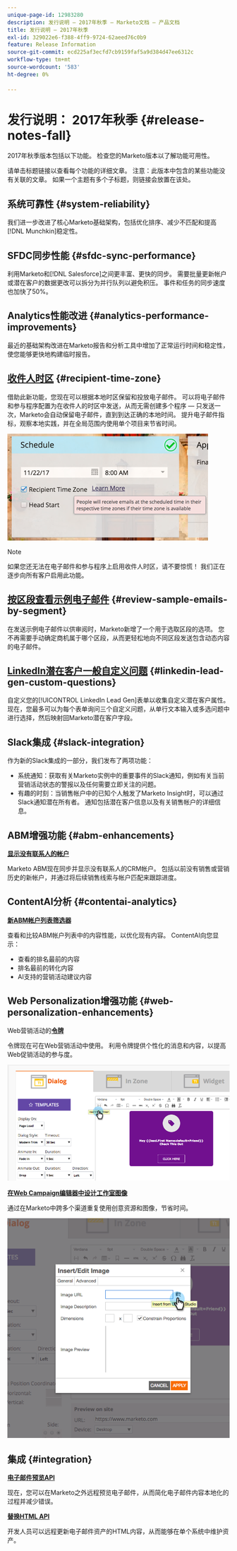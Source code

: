 ```yaml
---
unique-page-id: 12983280
description: 发行说明 — 2017年秋季 — Marketo文档 — 产品文档
title: 发行说明 — 2017年秋季
exl-id: 329022e6-f388-4ff9-9724-62aeed76c0b9
feature: Release Information
source-git-commit: ecd225af3ecfd7cb9159faf5a9d384d47ee6312c
workflow-type: tm+mt
source-wordcount: '583'
ht-degree: 0%

---
```


# 发行说明： 2017年秋季 {#release-notes-fall}

2017年秋季版本包括以下功能。 检查您的Marketo版本以了解功能可用性。

请单击标题链接以查看每个功能的详细文章。 注意：此版本中包含的某些功能没有关联的文章。 如果一个主题有多个子标题，则链接会放置在该处。

## 系统可靠性 {#system-reliability}

我们进一步改进了核心Marketo基础架构，包括优化排序、减少不匹配和提高[!DNL Munchkin]稳定性。

## SFDC同步性能 {#sfdc-sync-performance}

利用Marketo和[!DNL Salesforce]之间更丰富、更快的同步。 需要批量更新帐户或潜在客户的数据更改可以拆分为并行队列以避免积压。 事件和任务的同步速度也加快了50%。

## Analytics性能改进 {#analytics-performance-improvements}

最近的基础架构改进在Marketo报告和分析工具中增加了正常运行时间和稳定性，使您能够更快地构建临时报告。

## [收件人时区](/help/marketo/product-docs/email-marketing/email-programs/email-program-actions/scheduling-with-recipient-time-zone/understanding-recipient-time-zone.md) {#recipient-time-zone}

借助此新功能，您现在可以根据本地时区保留和投放电子邮件。 可以将电子邮件和参与程序配置为在收件人的时区中发送，从而无需创建多个程序 — 只发送一次，Marketo会自动保留电子邮件，直到到达正确的本地时间。 提升电子邮件指标，观察本地实践，并在全局范围内使用单个项目来节省时间。

![](assets/image2017-11-29-8-3a45-3a47.png)

>[!NOTE]
>
>如果您还无法在电子邮件和参与程序上启用收件人时区，请不要惊慌！ 我们正在逐步向所有客户启用此功能。

## [按区段查看示例电子邮件](/help/marketo/product-docs/email-marketing/general/creating-an-email/send-a-sample-email.md) {#review-sample-emails-by-segment}

在发送示例电子邮件以供审阅时，Marketo新增了一个用于选取区段的选项。 您不再需要手动确定商机属于哪个区段，从而更轻松地向不同区段发送包含动态内容的电子邮件。

## [LinkedIn潜在客户一般自定义问题](/help/marketo/product-docs/demand-generation/social/social-functions/set-up-linkedin-lead-gen-forms.md) {#linkedin-lead-gen-custom-questions}

自定义您的[!UICONTROL LinkedIn Lead Gen]表单以收集自定义潜在客户属性。 现在，您最多可以为每个表单询问三个自定义问题，从单行文本输入或多选问题中进行选择，然后映射回Marketo潜在客户字段。

## Slack集成 {#slack-integration}

作为新的Slack集成的一部分，我们发布了两项功能：

* 系统通知：获取有关Marketo实例中的重要事件的Slack通知，例如有关当前营销活动状态的警报以及任何需要立即关注的问题。
* 有趣的时刻：当销售帐户中的已知个人触发了Marketo Insight时，可以通过Slack通知潜在所有者。 通知包括潜在客户信息以及有关销售帐户的详细信息。

## ABM增强功能 {#abm-enhancements}

**[显示没有联系人的帐户](https://docs.marketo.com/x/fKCt)**

Marketo ABM现在同步并显示没有联系人的CRM帐户。 包括以前没有销售或营销历史的新帐户，并通过将后续销售线索与帐户匹配来跟踪进度。

## ContentAI分析 {#contentai-analytics}

**[新ABM帐户列表筛选器](https://docs.marketo.com/x/1BPG)**

查看和比较ABM帐户列表中的内容性能，以优化现有内容。 ContentAI向您显示：

* 查看的排名最前的内容
* 排名最前的转化内容
* AI支持的营销活动建议内容

## Web Personalization增强功能 {#web-personalization-enhancements}

Web营销活动的&#x200B;**[令牌](/help/marketo/product-docs/web-personalization/working-with-web-campaigns/using-the-web-personalization-rich-text-editor.md)**

令牌现在可在Web营销活动中使用。 利用令牌提供个性化的消息和内容，以提高Web促销活动的参与度。

![](assets/image2017-11-16-11-3a25-3a7.png)

**[在Web Campaign编辑器中设计工作室图像](/help/marketo/product-docs/web-personalization/working-with-web-campaigns/using-the-web-personalization-rich-text-editor.md)**

通过在Marketo中跨多个渠道重复使用创意资源和图像，节省时间。

![](assets/image2017-11-16-11-3a26-3a10.png)

## 集成  {#integration}

**[电子邮件预览API](https://experienceleague.adobe.com/en/docs/marketo-developer/marketo/email-scripting)**

现在，您可以在Marketo之外远程预览电子邮件，从而简化电子邮件内容本地化的过程并减少错误。

**[替换HTML API](https://experienceleague.adobe.com/en/docs/marketo-developer/marketo/email-scripting)**

开发人员可以远程更新电子邮件资产的HTML内容，从而能够在单个系统中维护资产。
